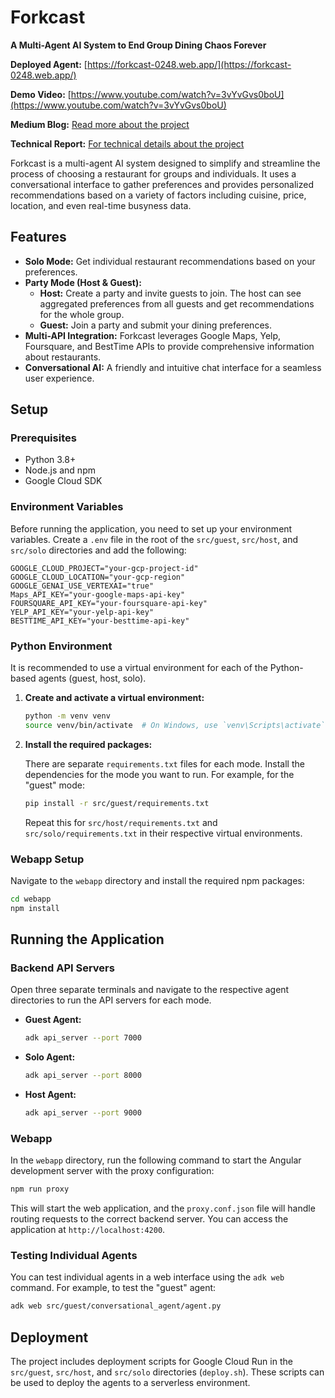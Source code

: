 # Forkcast

**A Multi-Agent AI System to End Group Dining Chaos Forever**

**Deployed Agent:** [https://forkcast-0248.web.app/](https://forkcast-0248.web.app/)

**Demo Video:** [https://www.youtube.com/watch?v=3vYvGvs0boU](https://www.youtube.com/watch?v=3vYvGvs0boU)

**Medium Blog:** [Read more about the project](https://medium.com/@parthmaradia2002/building-forkcast-how-i-created-a-multi-agent-ai-system-to-end-group-dining-chaos-forever-15d7fed85037)

**Technical Report:** [For technical details about the project](https://drive.google.com/file/d/1epGSUitmqgZpShUJ_M3ckl0-Uvw0Phot/view?usp=sharing)

Forkcast is a multi-agent AI system designed to simplify and streamline the process of choosing a restaurant for groups and individuals. It uses a conversational interface to gather preferences and provides personalized recommendations based on a variety of factors including cuisine, price, location, and even real-time busyness data.

## Features

  * **Solo Mode:** Get individual restaurant recommendations based on your preferences.
  * **Party Mode (Host & Guest):**
      * **Host:** Create a party and invite guests to join. The host can see aggregated preferences from all guests and get recommendations for the whole group.
      * **Guest:** Join a party and submit your dining preferences.
  * **Multi-API Integration:** Forkcast leverages Google Maps, Yelp, Foursquare, and BestTime APIs to provide comprehensive information about restaurants.
  * **Conversational AI:** A friendly and intuitive chat interface for a seamless user experience.

## Setup

### Prerequisites

  * Python 3.8+
  * Node.js and npm
  * Google Cloud SDK

### Environment Variables

Before running the application, you need to set up your environment variables. Create a `.env` file in the root of the `src/guest`, `src/host`, and `src/solo` directories and add the following:

```
GOOGLE_CLOUD_PROJECT="your-gcp-project-id"
GOOGLE_CLOUD_LOCATION="your-gcp-region"
GOOGLE_GENAI_USE_VERTEXAI="true"
Maps_API_KEY="your-google-maps-api-key"
FOURSQUARE_API_KEY="your-foursquare-api-key"
YELP_API_KEY="your-yelp-api-key"
BESTTIME_API_KEY="your-besttime-api-key"
```

### Python Environment

It is recommended to use a virtual environment for each of the Python-based agents (guest, host, solo).

1.  **Create and activate a virtual environment:**

    ```bash
    python -m venv venv
    source venv/bin/activate  # On Windows, use `venv\Scripts\activate`
    ```

2.  **Install the required packages:**

    There are separate `requirements.txt` files for each mode. Install the dependencies for the mode you want to run. For example, for the "guest" mode:

    ```bash
    pip install -r src/guest/requirements.txt
    ```

    Repeat this for `src/host/requirements.txt` and `src/solo/requirements.txt` in their respective virtual environments.

### Webapp Setup

Navigate to the `webapp` directory and install the required npm packages:

```bash
cd webapp
npm install
```

## Running the Application

### Backend API Servers

Open three separate terminals and navigate to the respective agent directories to run the API servers for each mode.

  * **Guest Agent:**

    ```bash
    adk api_server --port 7000
    ```

  * **Solo Agent:**

    ```bash
    adk api_server --port 8000
    ```

  * **Host Agent:**

    ```bash
    adk api_server --port 9000
    ```

### Webapp

In the `webapp` directory, run the following command to start the Angular development server with the proxy configuration:

```bash
npm run proxy
```

This will start the web application, and the `proxy.conf.json` file will handle routing requests to the correct backend server. You can access the application at `http://localhost:4200`.

### Testing Individual Agents

You can test individual agents in a web interface using the `adk web` command. For example, to test the "guest" agent:

```bash
adk web src/guest/conversational_agent/agent.py
```

## Deployment

The project includes deployment scripts for Google Cloud Run in the `src/guest`, `src/host`, and `src/solo` directories (`deploy.sh`). These scripts can be used to deploy the agents to a serverless environment.
